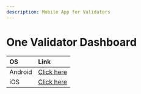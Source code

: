 ```yaml
---
description: Mobile App for Validators
---
```


# One Validator Dashboard

| OS | Link |
| :--- | :--- |
| Android | [Click here](https://play.google.com/store/apps/details?id=com.prarysoft.one.validator) |
| iOS | [Click here](https://apps.apple.com/us/app/one-validator-dashboard/id1511067261) |

